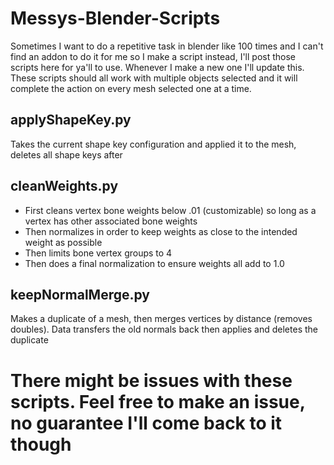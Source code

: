 # Messys-Blender-Scripts
Sometimes I want to do a repetitive task in blender like 100 times and I can't find an addon to do it for me so I make a script instead, I'll post those scripts here for ya'll to use.
Whenever I make a new one I'll update this. These scripts should all work with multiple objects selected and it will complete the action on every mesh selected one at a time.

## applyShapeKey.py
Takes the current shape key configuration and applied it to the mesh, deletes all shape keys after

## cleanWeights.py
* First cleans vertex bone weights below .01 (customizable) so long as a vertex has other associated bone weights
* Then normalizes in order to keep weights as close to the intended weight as possible
* Then limits bone vertex groups to 4
* Then does a final normalization to ensure weights all add to 1.0

## keepNormalMerge.py
Makes a duplicate of a mesh, then merges vertices by distance (removes doubles). Data transfers the old normals back then applies and deletes the duplicate

# There might be issues with these scripts. Feel free to make an issue, no guarantee I'll come back to it though
